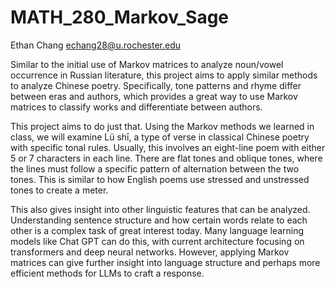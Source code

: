 # MATH_280_Markov_Sage

Ethan Chang
echang28@u.rochester.edu

Similar to the initial use of Markov matrices to analyze noun/vowel occurrence in Russian literature, this project aims to apply similar methods to analyze Chinese poetry. Specifically, tone patterns and rhyme differ between eras and authors, which provides a great way to use Markov matrices to classify works and differentiate between authors.

This project aims to do just that. Using the Markov methods we learned in class, we will examine Lü shī, a type of verse in classical Chinese poetry with specific tonal rules. Usually, this involves an eight-line poem with either 5 or 7 characters in each line. There are flat tones and oblique tones, where the lines must follow a specific pattern of alternation between the two tones. This is similar to how English poems use stressed and unstressed tones to create a meter.

This also gives insight into other linguistic features that can be analyzed. Understanding sentence structure and how certain words relate to each other is a complex task of great interest today. Many language learning models like Chat GPT can do this, with current architecture focusing on transformers and deep neural networks. However, applying Markov matrices can give further insight into language structure and perhaps more efficient methods for LLMs to craft a response.
